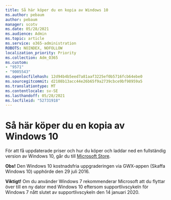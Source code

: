 ```yaml
---
title: Så här köper du en kopia av Windows 10
ms.author: pebaum
author: pebaum
manager: scotv
ms.date: 05/28/2021
ms.audience: Admin
ms.topic: article
ms.service: o365-administration
ROBOTS: NOINDEX, NOFOLLOW
localization_priority: Priority
ms.collection: Adm_O365
ms.custom:
- "9571"
- "9005543"
ms.openlocfilehash: 12d94b4b5eed7a81aaf3225ef0b5716fcb64ebe0
ms.sourcegitcommit: d2108b13acc44e26b65f9a2739cbce9bf98959a5
ms.translationtype: MT
ms.contentlocale: sv-SE
ms.lasthandoff: 05/28/2021
ms.locfileid: "52731918"
---
```

# <a name="how-to-buy-a-copy-of-windows-10"></a>Så här köper du en kopia av Windows 10

För att få uppdaterade priser och hur du köper och laddar ned en fullständig version av Windows 10, går du till [Microsoft Store](https://www.microsoft.com/store/b/windows).

**Obs!** Den Windows 10 kostnadsfria uppgraderingen via GWX-appen (Skaffa Windows 10) upphörde den 29 juli 2016.

**Viktigt!** Om du använder Windows 7 rekommenderar Microsoft att du flyttar över till en ny dator med Windows 10 eftersom supportlivscykeln för Windows 7 nått slutet av supportlivscykeln den 14 januari 2020.

